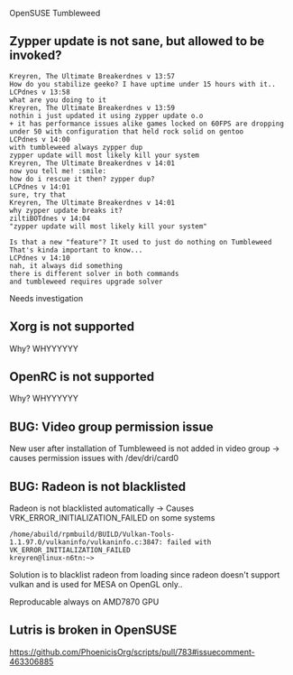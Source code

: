 OpenSUSE Tumbleweed

## Zypper update is not sane, but allowed to be invoked?

```
Kreyren, The Ultimate Breakerdnes v 13:57
How do you stabilize geeko? I have uptime under 15 hours with it..
LCPdnes v 13:58
what are you doing to it
Kreyren, The Ultimate Breakerdnes v 13:59
nothin i just updated it using zypper update o.o
+ it has performance issues alike games locked on 60FPS are dropping under 50 with configuration that held rock solid on gentoo
LCPdnes v 14:00
with tumbleweed always zypper dup
zypper update will most likely kill your system
Kreyren, The Ultimate Breakerdnes v 14:01
now you tell me! :smile:
how do i rescue it then? zypper dup?
LCPdnes v 14:01
sure, try that
Kreyren, The Ultimate Breakerdnes v 14:01
why zypper update breaks it?
ziltiBOTdnes v 14:04
"zypper update will most likely kill your system"

Is that a new "feature"? It used to just do nothing on Tumbleweed
That's kinda important to know...
LCPdnes v 14:10
nah, it always did something
there is different solver in both commands
and tumbleweed requires upgrade solver
```

Needs investigation

## Xorg is not supported

Why? WHYYYYYY

## OpenRC is not supported

Why? WHYYYYYY

## BUG: Video group permission issue
New user after installation of Tumbleweed is not added in video group -> causes permission issues with /dev/dri/card0

## BUG: Radeon is not blacklisted 
Radeon is not blacklisted automatically -> Causes VRK_ERROR_INITIALIZATION_FAILED on some systems

```
/home/abuild/rpmbuild/BUILD/Vulkan-Tools-1.1.97.0/vulkaninfo/vulkaninfo.c:3847: failed with VK_ERROR_INITIALIZATION_FAILED
kreyren@linux-n6tn:~> 
```

Solution is to blacklist radeon from loading since radeon doesn't support vulkan and is used for MESA on OpenGL only..

Reproducable always on AMD7870 GPU

## Lutris is broken in OpenSUSE

https://github.com/PhoenicisOrg/scripts/pull/783#issuecomment-463306885
